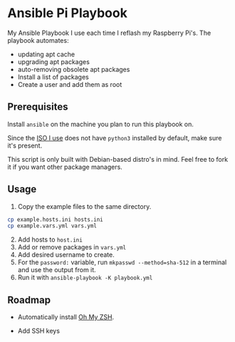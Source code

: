 # Ansible Pi Playbook

My Ansible Playbook I use each time I reflash my Raspberry Pi's. The playbook automates:
 - updating apt cache
 - upgrading apt packages
 - auto-removing obsolete apt packages
 - Install a list of packages
 - Create a user and add them as root
## Prerequisites

Install `ansible` on the machine you plan to run this playbook on.

Since the [ISO I use](https://raspi.debian.net/tested-images/) does not have `python3` installed by default, make sure  it's present.

This script is only built with Debian-based distro's in mind. Feel free to fork it if you want other package managers.
## Usage

1. Copy the example files to the same directory.
```sh
cp example.hosts.ini hosts.ini
cp example.vars.yml vars.yml
```
2. Add hosts to `host.ini`
3. Add or remove packages in `vars.yml`
4. Add desired username to create.
5. For the `password:` variable, run `mkpasswd --method=sha-512` in a terminal and use the output from it.
6. Run it with `ansible-playbook -K playbook.yml`
## Roadmap

 - Automatically install [Oh My ZSH](https://ohmyz.sh/#install).

 - Add SSH keys